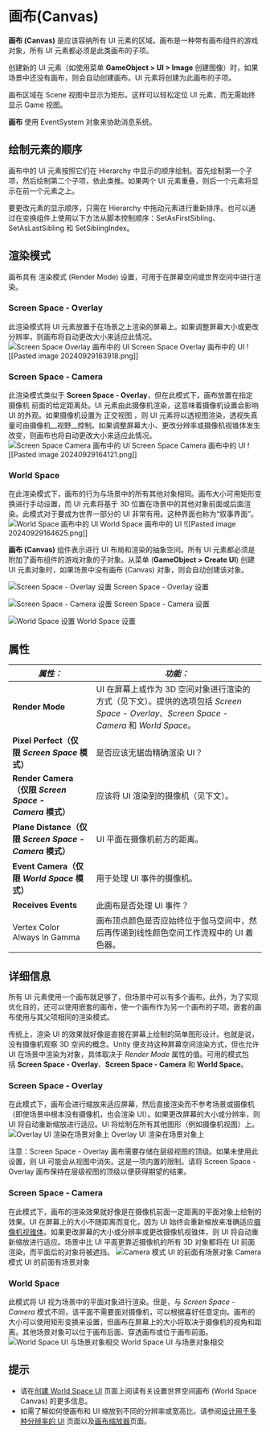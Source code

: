 # 画布(Canvas)
**画布 (Canvas)** 是应该容纳所有 UI 元素的区域。画布是一种带有画布组件的游戏对象，所有 UI 元素都必须是此类画布的子项。

创建新的 UI 元素（如使用菜单 **GameObject > UI > Image** 创建图像）时，如果场景中还没有画布，则会自动创建画布。UI 元素将创建为此画布的子项。

画布区域在 Scene 视图中显示为矩形。这样可以轻松定位 UI 元素，而无需始终显示 Game 视图。

**画布** 使用 EventSystem 对象来协助消息系统。

## 绘制元素的顺序
画布中的 UI 元素按照它们在 Hierarchy 中显示的顺序绘制。首先绘制第一个子项，然后绘制第二个子项，依此类推。如果两个 UI 元素重叠，则后一个元素将显示在前一个元素之上。

要更改元素的显示顺序，只需在 Hierarchy 中拖动元素进行重新排序。也可以通过在变换组件上使用以下方法从脚本控制顺序：SetAsFirstSibling、SetAsLastSibling 和 SetSiblingIndex。

## 渲染模式
画布具有 渲染模式 (Render Mode) 设置，可用于在屏幕空间或世界空间中进行渲染。

### Screen Space - Overlay
此渲染模式将 UI 元素放置于在场景之上渲染的屏幕上。如果调整屏幕大小或更改分辨率，则画布将自动更改大小来适应此情况。
![Screen Space Overlay 画布中的 UI](https://docs.unity3d.com/cn/current/uploads/Main/GUI_Canvas_Screenspace_Overlay.jpg)
Screen Space Overlay 画布中的 UI
![[Pasted image 20240929163918.png]]

### Screen Space - Camera
此渲染模式类似于 __Screen Space - Overlay__，但在此模式下，画布放置在指定 摄像机 前面的给定距离处。UI 元素由此摄像机渲染，这意味着摄像机设置会影响 UI 的外观。如果摄像机设置为 正交视图 ，则 UI 元素将以透视图渲染，透视失真量可由摄像机__视野__控制。如果调整屏幕大小、更改分辨率或摄像机视锥体发生改变，则画布也将自动更改大小来适应此情况。
![Screen Space Camera 画布中的 UI](https://docs.unity3d.com/cn/current/uploads/Main/GUI_Canvas_Screenspace_Camera.jpg)
Screen Space Camera 画布中的 UI
![[Pasted image 20240929164121.png]]

### World Space
在此渲染模式下，画布的行为与场景中的所有其他对象相同。画布大小可用矩形变换进行手动设置，而 UI 元素将基于 3D 位置在场景中的其他对象前面或后面渲染。此模式对于要成为世界一部分的 UI 非常有用。这种界面也称为“叙事界面”。
![World Space 画布中的 UI](https://docs.unity3d.com/cn/current/uploads/Main/GUI_Canvas_Worldspace.jpg)
World Space 画布中的 UI
![[Pasted image 20240929164625.png]]

**画布 (Canvas)** 组件表示进行 UI 布局和渲染的抽象空间。所有 UI 元素都必须是附加了画布组件的游戏对象的子对象。从菜单 (**GameObject > Create UI**) 创建 UI 元素对象时，如果场景中没有画布 (Canvas) 对象，则会自动创建该对象。

![Screen Space - Overlay 设置](https://docs.unity3d.com/cn/current/uploads/Main/UI_CanvasInspector.png)
Screen Space - Overlay 设置

![Screen Space - Camera 设置](https://docs.unity3d.com/cn/current/uploads/Main/UI_CanvasScreenSpaceCameraInspector.png)
Screen Space - Camera 设置

![World Space 设置](https://docs.unity3d.com/cn/current/uploads/Main/UI_CanvasWorldSpaceInspector.png)
World Space 设置

## 属性

| **_属性：_**                                         | **_功能：_**                                                                                                |
| ------------------------------------------------- | -------------------------------------------------------------------------------------------------------- |
| **Render Mode**                                   | UI 在屏幕上或作为 3D 空间对象进行渲染的方式（见下文）。提供的选项包括 _Screen Space - Overlay_、_Screen Space - Camera_ 和 _World Space_。 |
| **Pixel Perfect（仅限 _Screen Space_ 模式）**           | 是否应该无锯齿精确渲染 UI？                                                                                          |
| **Render Camera（仅限 _Screen Space - Camera_ 模式）**  | 应该将 UI 渲染到的摄像机（见下文）。                                                                                     |
| **Plane Distance（仅限 _Screen Space - Camera_ 模式）** | UI 平面在摄像机前方的距离。                                                                                          |
| **Event Camera（仅限 _World Space_ 模式）**             | 用于处理 UI 事件的摄像机。                                                                                          |
| **Receives Events**                               | 此画布是否处理 UI 事件？                                                                                           |
| Vertex Color Always In Gamma                      | 画布顶点颜色是否应始终位于伽马空间中，然后再传递到线性颜色空间工作流程中的 UI 着色器。                                                            |

## 详细信息
所有 UI 元素使用一个画布就足够了，但场景中可以有多个画布。此外，为了实现优化目的，还可以使用嵌套的画布，使一个画布作为另一个画布的子项。嵌套的画布使用与其父项相同的渲染模式。

传统上，渲染 UI 的效果就好像是直接在屏幕上绘制的简单图形设计。也就是说，没有摄像机观察 3D 空间的概念。Unity 便支持这种屏幕空间渲染方式，但也允许 UI 在场景中渲染为对象，具体取决于 _Render Mode_ 属性的值。可用的模式包括 **Screen Space - Overlay**、**Screen Space - Camera** 和 **World Space**。

### Screen Space - Overlay
在此模式下，画布会进行缩放来适应屏幕，然后直接渲染而不参考场景或摄像机（即使场景中根本没有摄像机，也会渲染 UI）。如果更改屏幕的大小或分辨率，则 UI 将自动重新缩放进行适应。UI 将绘制在所有其他图形（例如摄像机视图）上。
![Overlay UI 渲染在场景对象上](https://docs.unity3d.com/cn/current/uploads/Main/CanvasOverlay.png)
Overlay UI 渲染在场景对象上

注意：Screen Space - Overlay 画布需要存储在层级视图的顶级。如果未使用此设置，则 UI 可能会从视图中消失。这是一项内置的限制。请将 Screen Space - Overlay 画布保持在层级视图的顶级以便获得期望的结果。

### Screen Space - Camera
在此模式下，画布的渲染效果就好像是在摄像机前面一定距离的平面对象上绘制的效果。UI 在屏幕上的大小不随距离而变化，因为 UI 始终会重新缩放来准确适应[摄像机视锥体](https://docs.unity3d.com/cn/current/Manual/FrustumSizeAtDistance.html)。如果更改屏幕的大小或分辨率或更改摄像机视锥体，则 UI 将自动重新缩放进行适应。场景中比 UI 平面更靠近摄像机的所有 3D 对象都将在 UI 前面渲染，而平面后的对象将被遮挡。
![Camera 模式 UI 的前面有场景对象](https://docs.unity3d.com/cn/current/uploads/Main/CanvasCamera.png)
Camera 模式 UI 的前面有场景对象

### World Space
此模式将 UI 视为场景中的平面对象进行渲染。但是，与 _Screen Space - Camera_ 模式不同，该平面不需要面对摄像机，可以根据喜好任意定向。画布的大小可以使用矩形变换来设置，但画布在屏幕上的大小将取决于摄像机的视角和距离。其他场景对象可以位于画布后面、穿透画布或位于画布前面。
![World Space UI 与场景对象相交](https://docs.unity3d.com/cn/current/uploads/Main/CanvasWorldSpace.png)
World Space UI 与场景对象相交

## 提示
- 请在[创建 World Space UI](https://docs.unity3d.com/cn/current/Manual/HOWTO-UIWorldSpace.html) 页面上阅读有关设置世界空间画布 (World Space Canvas) 的更多信息。
- 如需了解如何使画布和 UI 缩放到不同的分辨率或宽高比，请参阅[设计用于多种分辨率的 UI](https://docs.unity3d.com/cn/current/Manual/HOWTO-UIMultiResolution.html) 页面以及[画布缩放器](https://docs.unity3d.com/cn/current/Manual/script-CanvasScaler.html)页面。